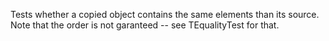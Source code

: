 Tests whether a copied object contains the same elements than its source.
Note that the order is not garanteed -- see TEqualityTest for that. 

